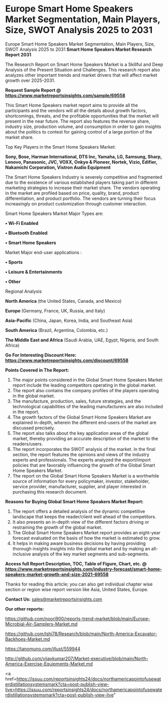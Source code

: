 # Europe Smart Home Speakers Market Segmentation, Main Players, Size, SWOT Analysis 2025 to 2031
 Europe Smart Home Speakers Market Segmentation, Main Players, Size, SWOT Analysis 2025 to 2031
<strong>Smart Home Speakers Market Research Report 2031</strong>

The Research Report on Smart Home Speakers Market is a Skillful and Deep Analysis of the Present Situation and Challenges. This research report also analyzes other important trends and market drivers that will affect market growth over 2025-2031.

<strong>Request Sample Report @ <a href=https://www.marketreportsinsights.com/sample/69558>https://www.marketreportsinsights.com/sample/69558</a></strong>

This Smart Home Speakers market report aims to provide all the participants and the vendors will all the details about growth factors, shortcomings, threats, and the profitable opportunities that the market will present in the near future. The report also features the revenue share, industry size, production volume, and consumption in order to gain insights about the politics to contest for gaining control of a large portion of the market share.

Top Key Players in the Smart Home Speakers Market:

<strong>Sony, Bose, Harman International, DTS Inc, Yamaha, LG, Samsung, Sharp, Lenovo, Panasonic, JVC, VOXX, Onkyo & Pioneer, Nortek, Vizio, Edifier, Nakamichi Corporation, Vistron Audio Equipment</strong>

The Smart Home Speakers Industry is severely competitive and fragmented due to the existence of various established players taking part in different marketing strategies to increase their market share. The vendors operating in the market are profiled based on price, quality, brand, product differentiation, and product portfolio. The vendors are turning their focus increasingly on product customization through customer interaction.

Smart Home Speakers Market Major Types are:

<strong>• Wi-Fi Enabled

• Bluetooth Enabled

• Smart Home Speakers</strong>

Market Major end-user applications :

<strong>• Sports

• Leisure & Entertainments

• Other</strong>

Regional Analysis

</u><strong><b>North America</b></strong> (the United States, Canada, and Mexico)

<strong><b>Europe </b></strong>(Germany, France, UK, Russia, and Italy)

<strong><b>Asia-Pacific</b></strong> (China, Japan, Korea, India, and Southeast Asia)

<strong><b>South America</b></strong> (Brazil, Argentina, Colombia, etc.)

<strong><b>The Middle East and Africa</b></strong> (Saudi Arabia, UAE, Egypt, Nigeria, and South Africa)

<strong>Go For Interesting Discount Here: <a href=https://www.marketreportsinsights.com/discount/69558>https://www.marketreportsinsights.com/discount/69558</a></strong>

<strong>Points Covered in The Report:</strong>
<ol>
  <li>The major points considered in the Global Smart Home Speakers Market report include the leading competitors operating in the global market.</li>
  <li>The report also contains the company profiles of the players operating in the global market.</li>
  <li>The manufacture, production, sales, future strategies, and the technological capabilities of the leading manufacturers are also included in the report.</li>
  <li>The growth factors of the Global Smart Home Speakers Market are explained in-depth, wherein the different end-users of the market are discussed precisely.</li>
  <li>The report also talks about the key application areas of the global market, thereby providing an accurate description of the market to the readers/users.</li>
  <li>The report incorporates the SWOT analysis of the market. In the final section, the report features the opinions and views of the industry experts and professionals. The experts analyzed the export/import policies that are favorably influencing the growth of the Global Smart Home Speakers Market.</li>
  <li>The report on the Global Smart Home Speakers Market is a worthwhile source of information for every policymaker, investor, stakeholder, service provider, manufacturer, supplier, and player interested in purchasing this research document.</li>
</ol>
<strong>Reasons for Buying Global Smart Home Speakers Market Report:</strong>

<ol>
  <li>The report offers a detailed analysis of the dynamic competitive landscape that keeps the reader/client well ahead of the competitors.</li>
  <li>It also presents an in-depth view of the different factors driving or restraining the growth of the global market.</li>
  <li>The Global Smart Home Speakers Market report provides an eight-year forecast evaluated on the basis of how the market is estimated to grow.</li>
  <li>It helps in making aware business decisions by having providing thorough insights insights into the global market and by making an all-inclusive analysis of the key market segments and sub-segments.</li>
</ol>
<strong>Access full Report Description, TOC, Table of Figure, Chart, etc. @ <a href=https://www.marketreportsinsights.com/industry-forecast/smart-home-speakers-market-growth-and-size-2021-69558>https://www.marketreportsinsights.com/industry-forecast/smart-home-speakers-market-growth-and-size-2021-69558</a></strong>


Thanks for reading this article; you can also get individual chapter wise section or region wise report version like Asia, United States, Europe.

<strong>Contact Us:</strong>
sales@marketreportsinsights.com

<strong>Our other reports:</strong>

<a href=https://github.com/noori900/reports-trend-market/blob/main/Europe-Microbial-Air-Samplers-Market.md>https://github.com/noori900/reports-trend-market/blob/main/Europe-Microbial-Air-Samplers-Market.md</a>

<a href=https://github.com/Ishi78/Research/blob/main/North-America-Excavator-Backhoes-Market.md>https://github.com/Ishi78/Research/blob/main/North-America-Excavator-Backhoes-Market.md</a>

<a href=https://tanomuno.com/illust/559944>https://tanomuno.com/illust/559944</a>

<a href=http://github.com/vijaykumar207/Market-executive/blob/main/North-America-Exercise-Equipments-Market.md>http://github.com/vijaykumar207/Market-executive/blob/main/North-America-Exercise-Equipments-Market.md</a>

<a href=https://issuu.com/reportsinsights24/docs/northamericapointofusewaterdistillationsystemsmark?cta=post-publish-view-live>https://issuu.com/reportsinsights24/docs/northamericapointofusewaterdistillationsystemsmark?cta=post-publish-view-live</a>"
